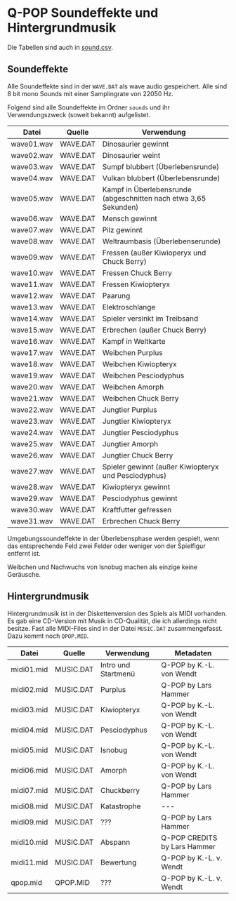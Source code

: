 Q-POP Soundeffekte und Hintergrundmusik
=======================================

Die Tabellen sind auch in [sound.csv](sound.csv).

Soundeffekte
------------

Alle Soundeffekte sind in der `WAVE.DAT` als wave audio gespeichert. Alle sind 8 bit mono Sounds mit einer Samplingrate von 22050 Hz.

Folgend sind alle Soundeffekte im Ordner `sounds` und ihr Verwendungszweck (soweit bekannt) aufgelistet.


Datei      | Quelle   | Verwendung
-----------|----------|-----------
wave01.wav | WAVE.DAT | Dinosaurier gewinnt
wave02.wav | WAVE.DAT | Dinosaurier weint
wave03.wav | WAVE.DAT | Sumpf blubbert (Überlebensrunde)
wave04.wav | WAVE.DAT | Vulkan blubbert (Überlebensrunde)
wave05.wav | WAVE.DAT | Kampf in Überlebensrunde (abgeschnitten nach etwa 3,65 Sekunden)
wave06.wav | WAVE.DAT | Mensch gewinnt
wave07.wav | WAVE.DAT | Pilz gewinnt
wave08.wav | WAVE.DAT | Weltraumbasis (Überlebenserunde)
wave09.wav | WAVE.DAT | Fressen (außer Kiwioperyx und Chuck Berry)
wave10.wav | WAVE.DAT | Fressen Chuck Berry
wave11.wav | WAVE.DAT | Fressen Kiwiopteryx
wave12.wav | WAVE.DAT | Paarung
wave13.wav | WAVE.DAT | Elektroschlange
wave14.wav | WAVE.DAT | Spieler versinkt im Treibsand
wave15.wav | WAVE.DAT | Erbrechen (außer Chuck Berry)
wave16.wav | WAVE.DAT | Kampf in Weltkarte
wave17.wav | WAVE.DAT | Weibchen Purplus
wave18.wav | WAVE.DAT | Weibchen Kiwiopteryx
wave19.wav | WAVE.DAT | Weibchen Pesciodyphus
wave20.wav | WAVE.DAT | Weibchen Amorph
wave21.wav | WAVE.DAT | Weibchen Chuck Berry
wave22.wav | WAVE.DAT | Jungtier Purplus
wave23.wav | WAVE.DAT | Jungtier Kiwiopteryx
wave24.wav | WAVE.DAT | Jungtier Pesciodyphus
wave25.wav | WAVE.DAT | Jungtier Amorph
wave26.wav | WAVE.DAT | Jungtier Chuck Berry
wave27.wav | WAVE.DAT | Spieler gewinnt (außer Kiwiopteryx und Pesciodyphus)
wave28.wav | WAVE.DAT | Kiwiopteryx gewinnt
wave29.wav | WAVE.DAT | Pesciodyphus gewinnt
wave30.wav | WAVE.DAT | Kraftfutter gefressen
wave31.wav | WAVE.DAT | Erbrechen Chuck Berry



Umgebungssoundeffekte in der Überlebensphase werden gespielt, wenn das entsprechende Feld zwei Felder oder weniger von der Spielfigur entfernt ist.

Weibchen und Nachwuchs von Isnobug machen als einzige keine Geräusche.



Hintergrundmusik
----------------

Hintergrundmusik ist in der Diskettenversion des Spiels als MIDI vorhanden. Es gab eine CD-Version mit Musik in CD-Qualität, die ich allerdings nicht besitze. Fast alle MIDI-Files sind in der Datei `MUSIC.DAT` zusammengefasst. Dazu kommt noch `QPOP.MID`.


Datei      | Quelle    | Verwendung | Metadaten
-----------|-----------|------------|----------
midi01.mid | MUSIC.DAT | Intro und Startmenü | Q-POP by K.-L. von Wendt
midi02.mid | MUSIC.DAT | Purplus | Q-POP by Lars Hammer
midi03.mid | MUSIC.DAT | Kiwiopteryx | Q-POP by K.-L. von Wendt
midi04.mid | MUSIC.DAT | Pesciodyphus | Q-POP by K.-L. von Wendt
midi05.mid | MUSIC.DAT | Isnobug | Q-POP by K.-L. von Wendt
midi06.mid | MUSIC.DAT | Amorph | Q-POP by K.-L. von Wendt
midi07.mid | MUSIC.DAT | Chuckberry | Q-POP by Lars Hammer
midi08.mid | MUSIC.DAT | Katastrophe | ---
midi09.mid | MUSIC.DAT | ??? | Q-POP by Lars Hammer
midi10.mid | MUSIC.DAT | Abspann | Q-POP CREDITS by Lars Hammer
midi11.mid | MUSIC.DAT | Bewertung | Q-POP by K.-L. v. Wendt
qpop.mid   | QPOP.MID  | ??? | Q-POP by K.-L. v. Wendt
